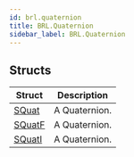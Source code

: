 ```yaml
---
id: brl.quaternion
title: BRL.Quaternion
sidebar_label: BRL.Quaternion
---
```



## Structs
| Struct | Description |
|---|---|
| [SQuat](../../brl/brl.quaternion/squat) | A Quaternion. |
| [SQuatF](../../brl/brl.quaternion/squatf) | A Quaternion. |
| [SQuatI](../../brl/brl.quaternion/squati) | A Quaternion. |

